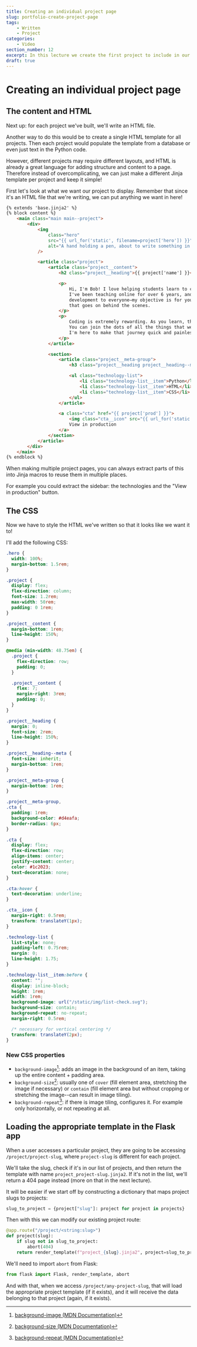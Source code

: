 ```yaml
---
title: Creating an individual project page
slug: portfolio-create-project-page
tags:
    - Written
    - Project
categories:
    - Video
section_number: 12
excerpt: In this lecture we create the first project to include in our portfolio page.
draft: true
---
```


# Creating an individual project page

## The content and HTML

Next up: for each project we've built, we'll write an HTML file.

Another way to do this would be to create a single HTML template for all projects. Then each project would populate the template from a database or even just text in the Python code.

However, different projects may require different layouts, and HTML is already a great language for adding structure and content to a page. Therefore instead of overcomplicating, we can just make a different Jinja template per project and keep it simple!

First let's look at what we want our project to display. Remember that since it's an HTML file that we're writing, we can put anything we want in here!

```html
{% extends 'base.jinja2' %}
{% block content %}
    <main class="main main--project">
        <div>
            <img
                class="hero"
                src="{{ url_for('static', filename=project['hero']) }}"
                alt="A hand holding a pen, about to write something in a project planner."
            />

            <article class="project">
                <article class="project__content">
                    <h2 class="project__heading">{{ project['name'] }}</h2>

                    <p>
                        Hi, I'm Bob! I love helping students learn to code and master software development.
                        I've been teaching online for over 6 years, and I founded Teclado to bring software
                        development to everyone—my objective is for you to truly understand everything
                        that goes on behind the scenes.
                    </p>
                    <p>
                        Coding is extremely rewarding. As you learn, things start to click and make sense.
                        You can join the dots of all the things that weren't quite clear before.
                        I'm here to make that journey quick and painless!
                    </p>
                </article>

                <section>
                    <article class="project__meta-group">
                        <h3 class="project__heading project__heading--meta">Technologies used</h3>

                        <ul class="technology-list">
                            <li class="technology-list__item">Python</li>
                            <li class="technology-list__item">HTML</li>
                            <li class="technology-list__item">CSS</li>
                        </ul>
                    </article>

                    <a class="cta" href="{{ project['prod'] }}">
                        <img class="cta__icon" src="{{ url_for('static', filename='img/pointer.svg') }}">
                        View in production
                    </a>
                </section>
            </article>
        </div>
    </main>
{% endblock %}
```

When making multiple project pages, you can always extract parts of this into Jinja macros to reuse them in multiple places.

For example you could extract the sidebar: the technologies and the "View in production" button.

## The CSS

Now we have to style the HTML we've written so that it looks like we want it to!

I'll add the following CSS:

```css
.hero {
  width: 100%;
  margin-bottom: 1.5rem;
}

.project {
  display: flex;
  flex-direction: column;
  font-size: 1.2rem;
  max-width: 50rem;
  padding: 0 1rem;
}

.project__content {
  margin-bottom: 1rem;
  line-height: 150%;
}

@media (min-width: 48.75em) {
  .project {
    flex-direction: row;
    padding: 0;
  }

  .project__content {
    flex: 7;
    margin-right: 3rem;
    padding: 0;
  }
}

.project__heading {
  margin: 0;
  font-size: 2rem;
  line-height: 150%;
}

.project__heading--meta {
  font-size: inherit;
  margin-bottom: 1rem;
}

.project__meta-group {
  margin-bottom: 1rem;
}

.project__meta-group,
.cta {
  padding: 1rem;
  background-color: #d4eafa;
  border-radius: 6px;
}

.cta {
  display: flex;
  flex-direction: row;
  align-items: center;
  justify-content: center;
  color: #1c2023;
  text-decoration: none;
}

.cta:hover {
  text-decoration: underline;
}

.cta__icon {
  margin-right: 0.5rem;
  transform: translateY(1px);
}

.technology-list {
  list-style: none;
  padding-left: 0.75rem;
  margin: 0;
  line-height: 1.75;
}

.technology-list__item:before {
  content: "";
  display: inline-block;
  height: 1rem;
  width: 1rem;
  background-image: url("/static/img/list-check.svg");
  background-size: contain;
  background-repeat: no-repeat;
  margin-right: 0.5rem;

  /* necessary for vertical centering */
  transform: translateY(2px);
}
```

### New CSS properties

- `background-image`[^mdn_bg_image]: adds an image in the background of an item, taking up the entire content + padding area.
- `background-size`[^mdn_bg_size]: usually one of `cover` (fill element area, stretching the image if necessary) or `contain` (fill element area but without cropping or stretching the image--can result in image tiling).
- `background-repeat`[^mdn_bg_repeat]: if there is image tiling, configures it. For example only horizontally, or not repeating at all.

## Loading the appropriate template in the Flask app

When a user accesses a particular project, they are going to be accessing `/project/project-slug`, where `project-slug` is different for each project.

We'll take the slug, check if it's in our list of projects, and then return the template with name `project_project-slug.jinja2`. If it's not in the list, we'll return a 404 page instead (more on that in the next lecture).

It will be easier if we start off by constructing a dictionary that maps project slugs to projects:

```py
slug_to_project = {project["slug"]: project for project in projects}
```

Then with this we can modify our existing project route:

```py
@app.route("/project/<string:slug>")
def project(slug):
    if slug not in slug_to_project:
        abort(404)
    return render_template(f"project_{slug}.jinja2", project=slug_to_project[slug])
```

We'll need to import `abort` from Flask:

```py
from flask import Flask, render_template, abort
```

And with that, when we access `/project/any-project-slug`, that will load the appropriate project template (if it exists), and it will receive the data belonging to that project (again, if it exists).

[^mdn_bg_repeat]: [background-repeat (MDN Documentation)](https://developer.mozilla.org/en-US/docs/Web/CSS/background-repeat)
[^mdn_bg_size]: [background-size (MDN Documentation)](https://developer.mozilla.org/en-US/docs/Web/CSS/background-size)
[^mdn_bg_image]: [background-image (MDN Documentation)](https://developer.mozilla.org/en-US/docs/Web/CSS/background-image)